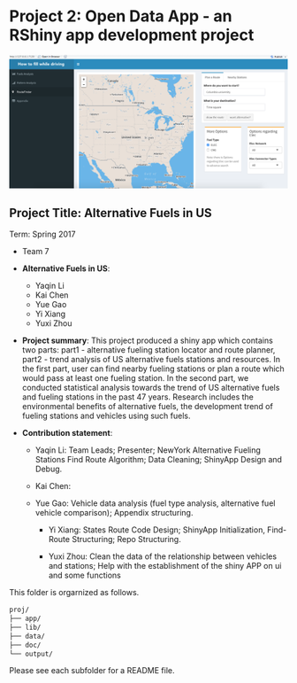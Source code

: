 # Project 2: Open Data App - an RShiny app development project

![screenshot](doc/screenshot3.png)

## Project Title: Alternative Fuels in US
Term: Spring 2017

+ Team 7
+ **Alternative Fuels in US**: 
	+ Yaqin Li
	+ Kai Chen
	+ Yue Gao
	+ Yi Xiang
	+ Yuxi Zhou


+ **Project summary**: This project produced a shiny app which contains two parts: part1 - alternative fueling station locator and route planner, part2 - trend analysis of US alternative fuels stations and resources. In the first part, user can find nearby fueling stations or plan a route which would pass at least one fueling station. In the second part, we conducted statistical analysis towards the trend of US alternative fuels and fueling stations in the past 47 years. Research includes the environmental benefits of alternative fuels, the development trend of fueling stations and vehicles using such fuels.

+ **Contribution statement**: 
	+ Yaqin Li: 
	Team Leads;
	Presenter;
	NewYork Alternative Fueling Stations Find Route Algorithm;
	Data Cleaning;
	ShinyApp Design and Debug.
		
	+ Kai Chen:
	
  + Yue Gao:
  Vehicle data analysis (fuel type analysis, alternative fuel vehicle comparison);
  Appendix structuring.
	
	+ Yi Xiang:
	States Route Code Design;
	ShinyApp Initialization, Find-Route Structuring;
	Repo Structuring.

	+ Yuxi Zhou:
	Clean the data of the relationship between vehicles and stations;
	Help with the establishment of the shiny APP on ui and some functions 

This folder is orgarnized as follows.

```
proj/
├── app/
├── lib/
├── data/
├── doc/
└── output/
```

Please see each subfolder for a README file.

